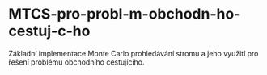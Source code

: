# MTCS-pro-probl-m-obchodn-ho-cestuj-c-ho
Základní implementace Monte Carlo prohledávání stromu a jeho využití pro řešení problému obchodního cestujícího.
